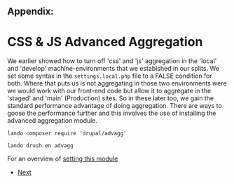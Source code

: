 
## Appendix:
# CSS & JS Advanced Aggregation 

We earlier showed how to turn off 'css' and 'js' aggregation in the 'local' and 'develop' machine-environments that we establshed in our splits.  We set some syntax in the `settings.local.php` file to a FALSE condition for both.  Where that puts us is not aggregating in those two environments were we would work with our front-end code but allow it to aggregate in the 'staged' and 'main' (Production) sites.  So in these later too, we gain the standard performance advantage of doing aggregation.  There are ways to goose the performance further and this involves the use of installing the advanced aggregation module.

`lando composer require 'drupal/advagg'`

`lando drush en advagg`

For an overview of [setting this module](https://www.volacci.com/drupal-seo-guide/advanced-cssjs-aggregation-module)


<ul class="pager"> <!--this is the style of the button-->
<li><a href="../cicd/envsettings.md#Disable-CSS-and-JS-Aggregation>Back to Summary</a></li> <!--This button takes me to the table of contents-->
<!-- <li><a href="#render-document">Next</a></li> <!--This button takes me to the previous page-->
</ul>


